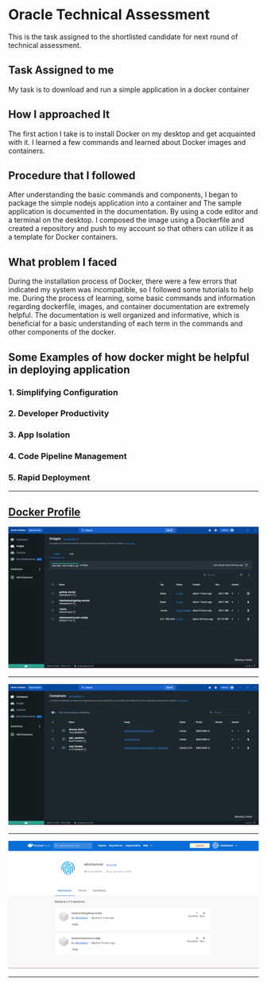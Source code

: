 # Oracle Technical Assessment
This is the task assigned to the shortlisted candidate for next round of technical assessment.

## **Task Assigned to me**
My task is to download and run a simple application in a docker container

## **How I approached It**
The first action I take is to install Docker on my desktop and get acquainted with it. I learned a few commands and learned about Docker images and containers.

## **Procedure that I followed**
After understanding the basic commands and components, I began to package the simple nodejs application into a container and The sample application is documented in the documentation. By using a code editor and a terminal on the desktop.
I composed the image using a Dockerfile and created a repository and push to my account so that others can utilize it as a template for Docker containers.

## **What problem I faced**
During the installation process of Docker, there were a few errors that indicated my system was incompatible, so I followed some tutorials to help me. 
During the process of learning, some basic commands and information regarding dockerfile, images, and container documentation are extremely helpful. The documentation is well organized and informative, which is beneficial for a basic understanding of each term in the commands and other components of the docker.

## **Some Examples of how docker might be helpful in deploying application**

### 1. Simplifying Configuration
### 2. Developer Productivity
### 3. App Isolation
### 4. Code Pipeline Management
### 5. Rapid Deployment

---

## [Docker Profile](https://hub.docker.com/u/rahulraniwal)

![Docekr Images](Images.png)

---

![Docker Container](Containers.png)

---

![Docker Profile](DockerProfile.png)

---
